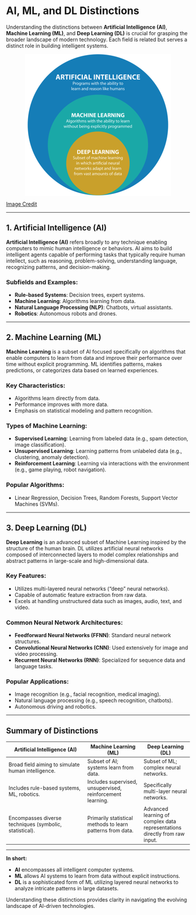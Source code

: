 # AI, ML, and DL Distinctions

Understanding the distinctions between **Artificial Intelligence (AI)**,
**Machine Learning (ML)**, and **Deep Learning (DL)** is crucial for
grasping the broader landscape of modern technology. Each field is
related but serves a distinct role in building intelligent systems.

<img src="Figures/AI_ML.png" width="400" style="display: block; margin: auto;" />

[Image
Credit](https://www.qubole.com/blog/deep-learning-the-latest-trend-in-ai-and-ml)

------------------------------------------------------------------------

## 1. Artificial Intelligence (AI)

**Artificial Intelligence (AI)** refers broadly to any technique
enabling computers to mimic human intelligence or behaviors. AI aims to
build intelligent agents capable of performing tasks that typically
require human intellect, such as reasoning, problem-solving,
understanding language, recognizing patterns, and decision-making.

### **Subfields and Examples:**

-   **Rule-based Systems**: Decision trees, expert systems.
-   **Machine Learning**: Algorithms learning from data.
-   **Natural Language Processing (NLP)**: Chatbots, virtual assistants.
-   **Robotics**: Autonomous robots and drones.

------------------------------------------------------------------------

## 2. Machine Learning (ML)

**Machine Learning** is a subset of AI focused specifically on
algorithms that enable computers to learn from data and improve their
performance over time without explicit programming. ML identifies
patterns, makes predictions, or categorizes data based on learned
experiences.

### **Key Characteristics:**

-   Algorithms learn directly from data.
-   Performance improves with more data.
-   Emphasis on statistical modeling and pattern recognition.

### **Types of Machine Learning:**

-   **Supervised Learning**: Learning from labeled data (e.g., spam
    detection, image classification).
-   **Unsupervised Learning**: Learning patterns from unlabeled data
    (e.g., clustering, anomaly detection).
-   **Reinforcement Learning**: Learning via interactions with the
    environment (e.g., game playing, robot navigation).

### **Popular Algorithms:**

-   Linear Regression, Decision Trees, Random Forests, Support Vector
    Machines (SVMs).

------------------------------------------------------------------------

## 3. Deep Learning (DL)

**Deep Learning** is an advanced subset of Machine Learning inspired by
the structure of the human brain. DL utilizes artificial neural networks
composed of interconnected layers to model complex relationships and
abstract patterns in large-scale and high-dimensional data.

### **Key Features:**

-   Utilizes multi-layered neural networks (“deep” neural networks).
-   Capable of automatic feature extraction from raw data.
-   Excels at handling unstructured data such as images, audio, text,
    and video.

### **Common Neural Network Architectures:**

-   **Feedforward Neural Networks (FFNN)**: Standard neural network
    structures.
-   **Convolutional Neural Networks (CNN)**: Used extensively for image
    and video processing.
-   **Recurrent Neural Networks (RNN)**: Specialized for sequence data
    and language tasks.

### **Popular Applications:**

-   Image recognition (e.g., facial recognition, medical imaging).
-   Natural language processing (e.g., speech recognition, chatbots).
-   Autonomous driving and robotics.

------------------------------------------------------------------------

## Summary of Distinctions

<table>
<colgroup>
<col style="width: 42%" />
<col style="width: 30%" />
<col style="width: 26%" />
</colgroup>
<thead>
<tr>
<th>Artificial Intelligence (AI)</th>
<th>Machine Learning (ML)</th>
<th>Deep Learning (DL)</th>
</tr>
</thead>
<tbody>
<tr>
<td>Broad field aiming to simulate human intelligence.</td>
<td>Subset of AI; systems learn from data.</td>
<td>Subset of ML; complex neural networks.</td>
</tr>
<tr>
<td>Includes rule-based systems, ML, robotics.</td>
<td>Includes supervised, unsupervised, reinforcement learning.</td>
<td>Specifically multi-layer neural networks.</td>
</tr>
<tr>
<td>Encompasses diverse techniques (symbolic, statistical).</td>
<td>Primarily statistical methods to learn patterns from data.</td>
<td>Advanced learning of complex data representations directly from raw
input.</td>
</tr>
</tbody>
</table>

------------------------------------------------------------------------

**In short:**

-   **AI** encompasses all intelligent computer systems.
-   **ML** allows AI systems to learn from data without explicit
    instructions.
-   **DL** is a sophisticated form of ML utilizing layered neural
    networks to analyze intricate patterns in large datasets.

Understanding these distinctions provides clarity in navigating the
evolving landscape of AI-driven technologies.
